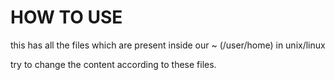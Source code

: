 #  HOW TO USE
this has all the files which are present inside our ~ (/user/home) in unix/linux

try to change the content according to these files.
